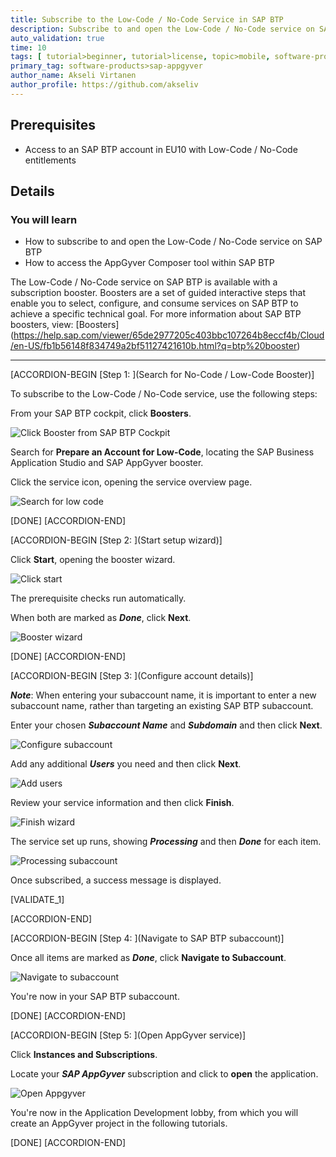 ```yaml
---
title: Subscribe to the Low-Code / No-Code Service in SAP BTP
description: Subscribe to and open the Low-Code / No-Code service on SAP BTP, and get access to the AppGyver Composer tool, an intuitive application development solution for users of all technical abilities.
auto_validation: true
time: 10
tags: [ tutorial>beginner, tutorial>license, topic>mobile, software-products>sap-business-technology-platform]
primary_tag: software-products>sap-appgyver
author_name: Akseli Virtanen
author_profile: https://github.com/akseliv
---
```


## Prerequisites
 - Access to an SAP BTP account in EU10 with Low-Code / No-Code entitlements

## Details
### You will learn
- How to subscribe to and open the Low-Code / No-Code service on SAP BTP
- How to access the AppGyver Composer tool within SAP BTP

The Low-Code / No-Code service on SAP BTP is available with a subscription booster. Boosters are a set of guided interactive steps that enable you to select, configure, and consume services on SAP BTP to achieve a specific technical goal. For more information about SAP BTP boosters, view: [Boosters] (https://help.sap.com/viewer/65de2977205c403bbc107264b8eccf4b/Cloud/en-US/fb1b56148f834749a2bf51127421610b.html?q=btp%20booster)

---
[ACCORDION-BEGIN [Step 1: ](Search for No-Code / Low-Code Booster)]

To subscribe to the Low-Code / No-Code service, use the following steps:

From your SAP BTP cockpit, click **Boosters**.

![Click Booster from SAP BTP Cockpit](Click_Booster.png)

Search for **Prepare an Account for Low-Code**, locating the SAP Business Application Studio and SAP AppGyver booster.

Click the service icon, opening the service overview page.

![Search for low code](Search_Low_Code.png)

[DONE]
[ACCORDION-END]

[ACCORDION-BEGIN [Step 2: ](Start setup wizard)]

Click **Start**, opening the booster wizard.

![Click start](Click_search.png)

The prerequisite checks run automatically.

When both are marked as ***Done***, click **Next**.

![Booster wizard](Booster_wizard.png)

[DONE]
[ACCORDION-END]

[ACCORDION-BEGIN [Step 3: ](Configure account details)]

***Note***: When entering your subaccount name, it is important to enter a new subaccount name, rather than targeting an existing SAP BTP subaccount.   

Enter your chosen ***Subaccount Name*** and ***Subdomain*** and then click **Next**.

![Configure subaccount](Configure_subaccount.png)

Add any additional ***Users*** you need and then click **Next**.

![Add users](add_users.png)

Review your service information and then click **Finish**.

![Finish wizard](Finish_wizard.png)

The service set up runs, showing ***Processing*** and then ***Done*** for each item.

![Processing subaccount](Processing_subaccount.png)

Once subscribed, a success message is displayed.

[VALIDATE_1]

[ACCORDION-END]

[ACCORDION-BEGIN [Step 4: ](Navigate to SAP BTP subaccount)]

Once all items are marked as ***Done***, click **Navigate to Subaccount**.

![Navigate to subaccount](Navigate_Subaccount.png)

You're now in your SAP BTP subaccount.

[DONE]
[ACCORDION-END]

[ACCORDION-BEGIN [Step 5: ](Open AppGyver service)]

Click **Instances and Subscriptions**.

Locate your ***SAP AppGyver*** subscription and click to **open** the application.

![Open Appgyver](Open_Appgyver.png)

You're now in the Application Development lobby, from which you will create an AppGyver project in the following tutorials.  

[DONE]
[ACCORDION-END]
